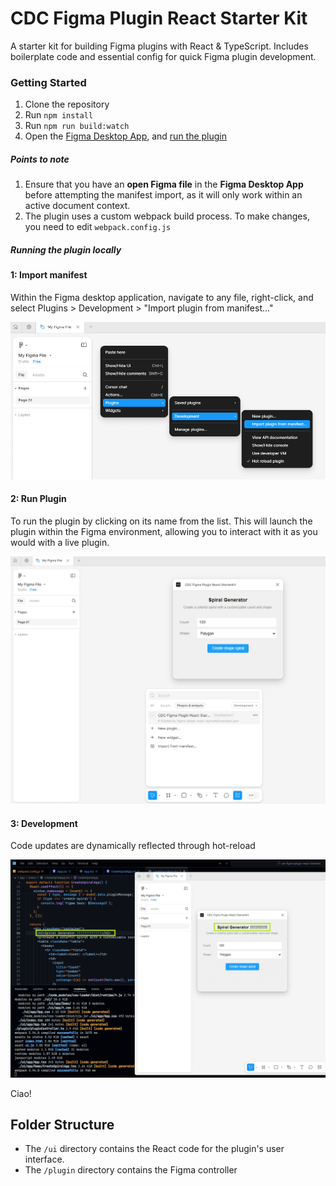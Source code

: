# CDC Figma Plugin React Starter Kit

 A starter kit for building Figma plugins with React & TypeScript. Includes boilerplate code and essential config for quick Figma plugin development. 


 ### Getting Started

 1. Clone the repository
 2. Run `npm install`
 3. Run `npm run build:watch`
 4. Open the [Figma Desktop App](https://www.figma.com/downloads/), and [run the plugin](#running-the-plugin-locally)


 ##### Points to note

 1. Ensure that you have an **open Figma file** in the **Figma Desktop App** before attempting the manifest import, as it will only work within an active document context.
 2. The plugin uses a custom webpack build process. To make changes, you need to edit `webpack.config.js`

##### Running the plugin locally

<!-- tabs:start -->

#### **1: Import manifest**

Within the Figma desktop application, navigate to any file, right-click, and select Plugins > Development > "Import plugin from manifest..."

![Image](assets/figma-plugin-dev.png)

#### **2: Run Plugin**

To run the plugin by clicking on its name from the list. This will launch the plugin within the Figma environment, allowing you to interact with it as you would with a live plugin.

![Image](assets/figma-plugin-dev-open.png)

#### **3: Development**

Code updates are dynamically reflected through hot-reload

![Image](assets/figma-plugin-dev-hotreload.png)

Ciao!

<!-- tabs:end -->


 ## Folder Structure

- The `/ui` directory contains the React code for the plugin's user interface.
- The `/plugin` directory contains the Figma controller
